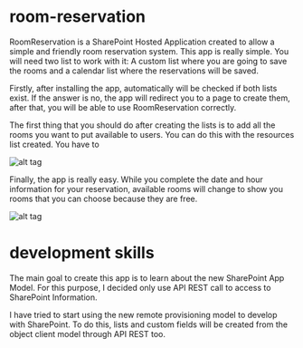 # room-reservation

RoomReservation is a SharePoint Hosted Application created to allow a simple and friendly room reservation system. This app is really simple. You will need two list to work with it: A custom list where you are going to save the rooms and a calendar list where the reservations will be saved.

Firstly, after installing the app, automatically will be checked if both lists exist. If the answer is no, the app will redirect you to a page to create them, after that, you will be able to use RoomReservation correctly.

The first thing that you should do after creating the lists is to add all the rooms you want to put available to users. You can do this with the resources list created. You have to 

![alt tag](https://github.com/jcroav/room-resevation/master/Images/AddingResources.png)

Finally, the app is really easy. While you complete the date and hour information for your reservation, available rooms will change to show you rooms that you can choose because they are free.

![alt tag](https://github.com/jcroav/room-resevation/master/Images/Roomreservationapplication.png)

# development skills

The main goal to create this app is to learn about the new SharePoint App Model. For this purpose, I decided only use API REST call to access to SharePoint Information.

I have tried to start using the new remote provisioning model to develop with SharePoint. To do this, lists and custom fields will be created from the object client model through API REST too.
